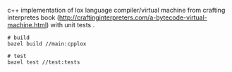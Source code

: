 c++ implementation of lox language compiler/virtual machine from crafting interpretes book (http://craftinginterpreters.com/a-bytecode-virtual-machine.html) with unit tests .

```
# build
bazel build //main:cpplox

# test
bazel test //test:tests
```
